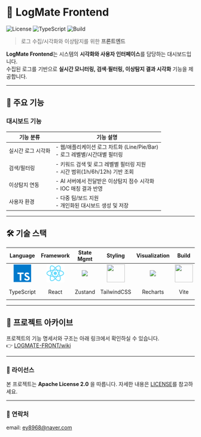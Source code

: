 # 🧩 LogMate Frontend 
![License](https://img.shields.io/badge/license-MIT-green.svg)
![TypeScript](https://img.shields.io/badge/typescript-5.x-blue.svg)
![Build](https://img.shields.io/badge/build-React%20%2B%20Vite-success.svg)
> 로그 수집/시각화와 이상탐지를 위한 **프론트엔드**

**LogMate Frontend**는 시스템의 **시각화와 사용자 인터페이스**를 담당하는 대시보드입니다.  
수집된 로그를 기반으로 **실시간 모니터링, 검색·필터링, 이상탐지 결과 시각화** 기능을 제공합니다.  

---

## 🧰 주요 기능

### 대시보드 기능
| 기능 분류 | 기능 설명 |
|----------|-----------|
| 실시간 로그 시각화 | - 웹/애플리케이션 로그 차트화 (Line/Pie/Bar)<br>- 로그 레벨별/시간대별 필터링 |
| 검색/필터링 | - 키워드 검색 및 로그 레벨별 필터링 지원<br>- 시간 범위(1h/6h/12h) 기반 조회 |
| 이상탐지 연동 | - AI 서버에서 전달받은 이상탐지 점수 시각화<br>- IOC 매칭 결과 반영 |
| 사용자 환경 | - 다중 팀/보드 지원<br>- 개인화된 대시보드 생성 및 저장 |

---

## 🛠 기술 스택

| Language | Framework | State Mgmt | Styling | Visualization | Build | CI/CD |
|:--------:|:---------:|:----------:|:-------:|:-------------:|:-----:|:-----:|
| <img src="https://raw.githubusercontent.com/devicons/devicon/master/icons/typescript/typescript-original.svg" width="48" height="48"/> | <img src="https://raw.githubusercontent.com/devicons/devicon/master/icons/react/react-original.svg" width="48" height="48"/> | <img src="https://img.shields.io/badge/Zustand-181717?style=for-the-badge&logo=react&logoColor=white" height="28"/> | <img src="https://www.vectorlogo.zone/logos/tailwindcss/tailwindcss-icon.svg" width="48" height="48"/> | <img src="https://img.shields.io/badge/Recharts-0088FE?style=for-the-badge&logo=recharts&logoColor=white" height="28"/> | <img src="https://raw.githubusercontent.com/vitejs/vite/main/docs/public/logo.svg" width="48" height="48"/> | <img src="https://avatars.githubusercontent.com/u/44036562?s=200&v=4" width="48" height="48"/> |
| TypeScript | React | Zustand | TailwindCSS | Recharts | Vite | GitHub Actions |

---

## 📂 프로젝트 아카이브

프로젝트의 기능 명세서와 구조는 아래 링크에서 확인하실 수 있습니다.  
👉 [LOGMATE-FRONT/wiki](https://github.com/TEAM-LOGMATE/LOGMATE-FRONT/wiki)

---

### 📄 라이선스
본 프로젝트는 **Apache License 2.0** 을 따릅니다. 자세한 내용은 [LICENSE](./LICENSE)를 참고하세요.  

---

### 📲 연락처
email: ey8968@naver.com
